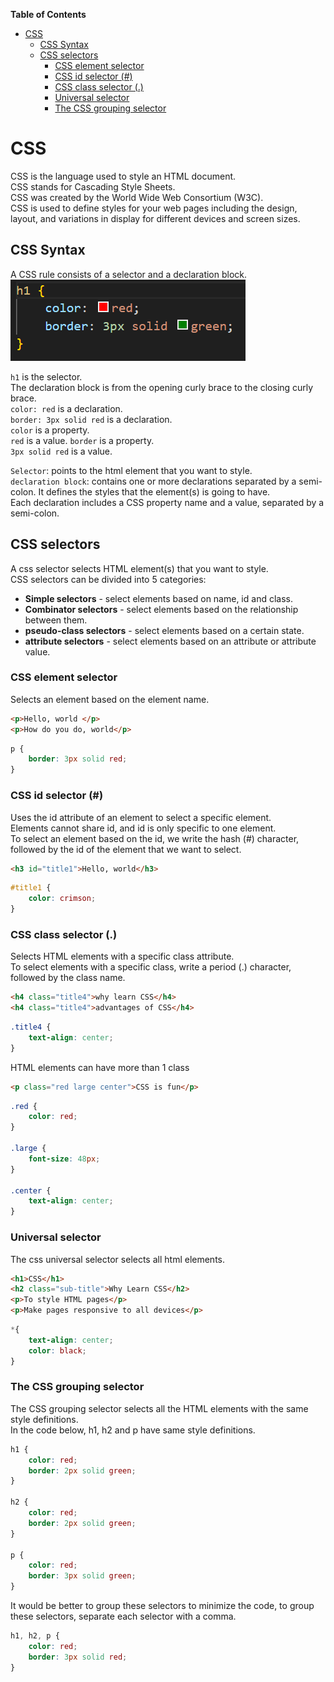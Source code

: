 <!-- START doctoc generated TOC please keep comment here to allow auto update -->
<!-- DON'T EDIT THIS SECTION, INSTEAD RE-RUN doctoc TO UPDATE -->
**Table of Contents**

- [CSS](#css)
  - [CSS Syntax](#css-syntax)
  - [CSS selectors](#css-selectors)
    - [CSS element selector](#css-element-selector)
    - [CSS id selector (#)](#css-id-selector-)
    - [CSS class selector (.)](#css-class-selector-)
    - [Universal selector](#universal-selector)
    - [The CSS grouping selector](#the-css-grouping-selector)

<!-- END doctoc generated TOC please keep comment here to allow auto update -->

# CSS
CSS is the language used to style an HTML document.  
CSS stands for Cascading Style Sheets.  
CSS was created by the World Wide Web Consortium (W3C).  
CSS is used to define styles for your web pages including the design, layout, and variations in display for different devices and screen sizes.  

## CSS Syntax
A CSS rule consists of a selector and a declaration block.  
![Selector and declaration block](./images/css-img-1.png)

```h1``` is the selector.  
The declaration block is from the opening curly brace to the closing curly brace.  
```color: red``` is a declaration.   
```border: 3px solid red``` is a declaration.  
```color``` is a property.  
```red``` is a value.
```border``` is a property.  
```3px solid red``` is a value.  

```Selector```: points to the html element that you want to style.  
```declaration block```: contains one or more declarations separated by a semi-colon. It defines the styles that the element(s) is going to have.  
Each declaration includes a CSS property name and a value, separated by a semi-colon.  

## CSS selectors
A css selector selects HTML element(s) that you want to style.  
CSS selectors can be divided into 5 categories:  
- **Simple selectors** - select elements based on name, id and class.  
- **Combinator selectors** - select elements based on the relationship between them.
- **pseudo-class selectors** - select elements based on a certain state.  
- **attribute selectors** - select elements based on an attribute or attribute value.  

### CSS element selector
Selects an element based on the element name.  
```html
<p>Hello, world </p>
<p>How do you do, world</p>
```
```css
p {
    border: 3px solid red;
}
```

### CSS id selector (#)
Uses the id attribute of an element to select a specific element.  
Elements cannot share id, and id is only specific to one element.  
To select an element based on the id, we write the hash (#) character, followed by the id of the element that we want to select.  
```html
<h3 id="title1">Hello, world</h3>
```
```css
#title1 {
    color: crimson;
}
```

### CSS class selector (.)
Selects HTML elements with a specific class attribute.  
To select elements with a specific class, write a period (.) character, followed by the class name.  
```html
<h4 class="title4">why learn CSS</h4>
<h4 class="title4">advantages of CSS</h4>
```
```css
.title4 {
    text-align: center;
}
```
HTML elements can have more than 1 class
```html
<p class="red large center">CSS is fun</p>
```
```css
.red {
    color: red;
}

.large {
    font-size: 48px;
}

.center {
    text-align: center;
}
```

### Universal selector
The css universal selector selects all html elements.
```html
<h1>CSS</h1>
<h2 class="sub-title">Why Learn CSS</h2>
<p>To style HTML pages</p>
<p>Make pages responsive to all devices</p>
```
```css
*{
    text-align: center;
    color: black;
}
```

### The CSS grouping selector
The CSS grouping selector selects all the HTML elements with the same style definitions.  
In the code below, h1, h2 and p have same style definitions.  
```css
h1 {
    color: red;
    border: 2px solid green;
}

h2 {
    color: red;
    border: 2px solid green;
}

p {
    color: red;
    border: 3px solid green;
}
```

It would be better to group these selectors to minimize the code, to group these selectors, separate each selector with a comma.  
```css
h1, h2, p {
    color: red;
    border: 3px solid red;
}
```